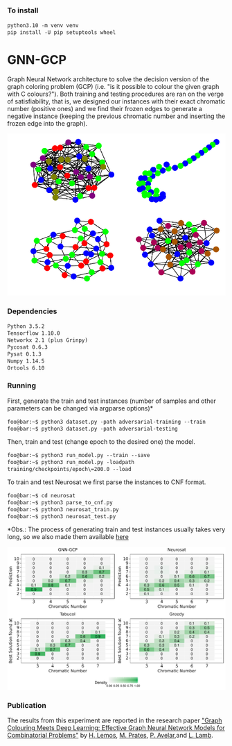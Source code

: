 ### To install
```
python3.10 -m venv venv
pip install -U pip setuptools wheel
```

# GNN-GCP
Graph Neural Network architecture to solve the decision version of the graph coloring problem (GCP) (i.e. "is it possible
to colour the given graph with C colours?"). Both training and testing procedures are ran on the verge of satisfiability, that is,
we designed our instances with their exact chromatic number (positive ones) and we find their frozen edges to generate a negative
instance (keeping the previous chromatic number and inserting the frozen edge into the graph).

![](/figures/instances.png)

### Dependencies
```
Python 3.5.2
Tensorflow 1.10.0
Networkx 2.1 (plus Grinpy)
Pycosat 0.6.3
Pysat 0.1.3
Numpy 1.14.5
Ortools 6.10

```
### Running
First, generate the train and test instances (number of samples and other parameters can be changed via argparse options)*
```console
foo@bar:~$ python3 dataset.py -path adversarial-training --train
foo@bar:~$ python3 dataset.py -path adversarial-testing
```
Then, train and test (change epoch to the desired one) the model. 
```console
foo@bar:~$ python3 run_model.py --train --save
foo@bar:~$ python3 run_model.py -loadpath training/checkpoints/epoch\=200.0 --load
```

To train and test Neurosat we first parse the instances to CNF format. 
```console
foo@bar:~$ cd neurosat
foo@bar:~$ python3 parse_to_cnf.py
foo@bar:~$ python3 neurosat_train.py
foo@bar:~$ python3 neurosat_test.py
```

*Obs.: The process of generating train and test instances usually takes very long, so we also made them available [here](https://drive.google.com/open?id=1wu_pgoaWxUAkselmwoXy8DlrMmbpTavM)

![](/figures/heatmap_new.png)

### Publication
The results from this experiment are reported in the research paper ["Graph Colouring Meets Deep Learning: Effective Graph Neural Network Models for Combinatorial Problems"](https://arxiv.org/abs/1903.04598) by [H. Lemos](http://dblp.org/pers/hd/l/Lemos:Henrique), [M. Prates](http://dblp.org/pers/hd/p/Prates:Marcelo_O=_R=), [P. Avelar](http://dblp.org/pers/hd/a/Avelar:Pedro_H=_C=),and [L. Lamb](http://dblp.org/pers/hd/l/Lamb:Lu=iacute=s_C=).
